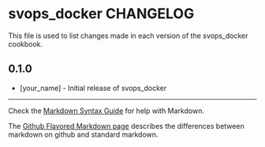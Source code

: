 # svops_docker CHANGELOG

This file is used to list changes made in each version of the svops_docker cookbook.

## 0.1.0
- [your_name] - Initial release of svops_docker

- - -
Check the [Markdown Syntax Guide](http://daringfireball.net/projects/markdown/syntax) for help with Markdown.

The [Github Flavored Markdown page](http://github.github.com/github-flavored-markdown/) describes the differences between markdown on github and standard markdown.
